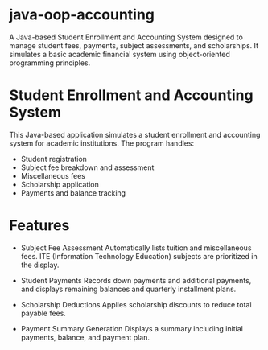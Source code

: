 # java-oop-accounting
A Java-based Student Enrollment and Accounting System designed to manage student fees, payments, subject assessments, and scholarships. It simulates a basic academic financial system using object-oriented programming principles.

# Student Enrollment and Accounting System 

This Java-based application simulates a student enrollment and accounting system for academic institutions. The program handles:

- Student registration
- Subject fee breakdown and assessment
- Miscellaneous fees
- Scholarship application
- Payments and balance tracking

# Features

- Subject Fee Assessment
  Automatically lists tuition and miscellaneous fees. ITE (Information Technology Education) subjects are prioritized in the display.

- Student Payments
  Records down payments and additional payments, and displays remaining balances and quarterly installment plans.

- Scholarship Deductions
  Applies scholarship discounts to reduce total payable fees.

- Payment Summary Generation 
  Displays a summary including initial payments, balance, and payment plan.
